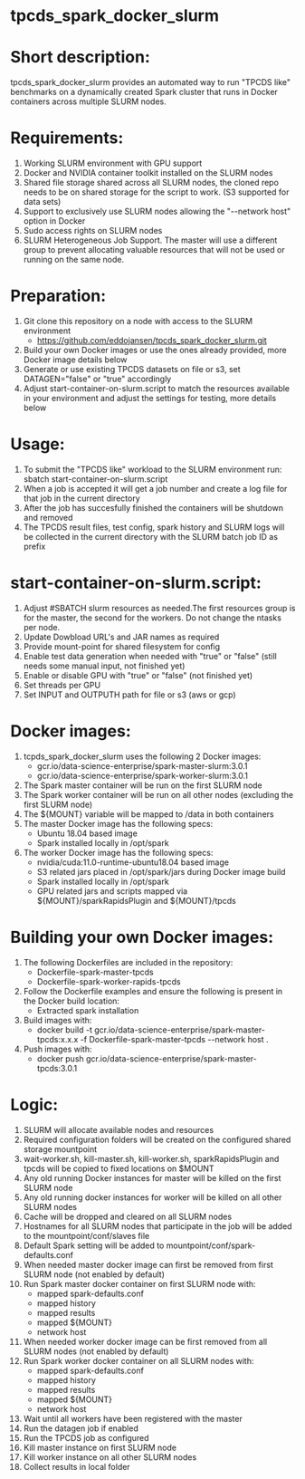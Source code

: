 # tpcds_spark_docker_slurm

# Short description:
tpcds_spark_docker_slurm provides an automated way to run "TPCDS like" benchmarks on a dynamically created Spark cluster that runs in Docker containers 
across multiple SLURM nodes.

# Requirements:
1) Working SLURM environment with GPU support
2) Docker and NVIDIA container toolkit installed on the SLURM nodes
3) Shared file storage shared across all SLURM nodes, the cloned repo needs to be on shared storage for the script to work. (S3 supported for data sets)
4) Support to exclusively use SLURM nodes allowing the "--network host" option in Docker
5) Sudo access rights on SLURM nodes
6) SLURM Heterogeneous Job Support. The master will use a different group to prevent allocating valuable resources that will not be used or running on the same node.

# Preparation:
1) Git clone this repository on a node with access to the SLURM environment
      - https://github.com/eddojansen/tpcds_spark_docker_slurm.git
2) Build your own Docker images or use the ones already provided, more Docker image details below
3) Generate or use existing TPCDS datasets on file or s3, set DATAGEN="false" or "true" accordingly 
4) Adjust start-container-on-slurm.script to match the resources available in your environment 
  and adjust the settings for testing, more details below

# Usage:
1) To submit the "TPCDS like" workload to the SLURM environment run: sbatch start-container-on-slurm.script
2) When a job is accepted it will get a job number and create a log file for that job in the current directory
3) After the job has succesfully finished the containers will be shutdown and removed
4) The TPCDS result files, test config, spark history and SLURM logs will be collected in the current directory with the SLURM batch job ID as prefix

# start-container-on-slurm.script:
1) Adjust #SBATCH slurm resources as needed.The first resources group is for the master, the second for the workers. Do not change the ntasks per node.
2) Update Dowbload URL's and JAR names as required
3) Provide mount-point for shared filesystem for config
3) Enable test data generation when needed with "true" or "false" (still needs some manual input, not finished yet)
4) Enable or disable GPU with "true" or "false" (not finished yet)
5) Set threads per GPU
6) Set INPUT and OUTPUTH path for file or s3 (aws or gcp)

# Docker images:
1) tcpds_spark_docker_slurm uses the following 2 Docker images:  
      - gcr.io/data-science-enterprise/spark-master-slurm:3.0.1
      - gcr.io/data-science-enterprise/spark-worker-slurm:3.0.1
2) The Spark master container will be run on the first SLURM node
3) The Spark worker container will be run on all other nodes (excluding the first SLURM node)
4) The ${MOUNT} variable will be mapped to /data in both containers
5) The master Docker image has the following specs:
      - Ubuntu 18.04 based image
      - Spark installed locally in /opt/spark
6) The worker Docker image has the following specs:
      - nvidia/cuda:11.0-runtime-ubuntu18.04 based image
      - S3 related jars placed in /opt/spark/jars during Docker image build
      - Spark installed locally in /opt/spark
      - GPU related jars and scripts mapped via ${MOUNT}/sparkRapidsPlugin and ${MOUNT}/tpcds

# Building your own Docker images:
1) The following Dockerfiles are included in the repository:
      - Dockerfile-spark-master-tpcds
      - Dockerfile-spark-worker-rapids-tpcds
2) Follow the Dockerfile examples and ensure the following is present in the Docker build location:
      - Extracted spark installation
3) Build images with:
      - docker build -t gcr.io/data-science-enterprise/spark-master-tpcds:x.x.x -f Dockerfile-spark-master-tpcds --network host .
4) Push images with:
      - docker push gcr.io/data-science-enterprise/spark-master-tpcds:3.0.1

# Logic:
1) SLURM will allocate available nodes and resources
2) Required configuration folders will be created on the configured shared storage mountpoint
3) wait-worker.sh, kill-master.sh, kill-worker.sh, sparkRapidsPlugin and tpcds will be copied to fixed locations on $MOUNT
4) Any old running Docker instances for master will be killed on the first SLURM node
5) Any old running docker instances for worker will be killed on all other SLURM nodes
6) Cache will be dropped and cleared on all SLURM nodes
7) Hostnames for all SLURM nodes that participate in the job will be added to the mountpoint/conf/slaves file
8) Default Spark setting will be added to mountpoint/conf/spark-defaults.conf
9) When needed master docker image can first be removed from first SLURM node (not enabled by default)
10) Run Spark master docker container on first SLURM node with:
      - mapped spark-defaults.conf
      - mapped history
      - mapped results
      - mapped ${MOUNT}
      - network host
11) When needed worker docker image can be first removed from all SLURM nodes (not enabled by default)
12) Run Spark worker docker container on all SLURM nodes with:
      - mapped spark-defaults.conf
      - mapped history
      - mapped results
      - mapped ${MOUNT}
      - network host
13) Wait until all workers have been registered with the master
14) Run the datagen job if enabled
15) Run the TPCDS job as configured
16) Kill master instance on first SLURM node
17) Kill worker instance on all other SLURM nodes
18) Collect results in local folder
